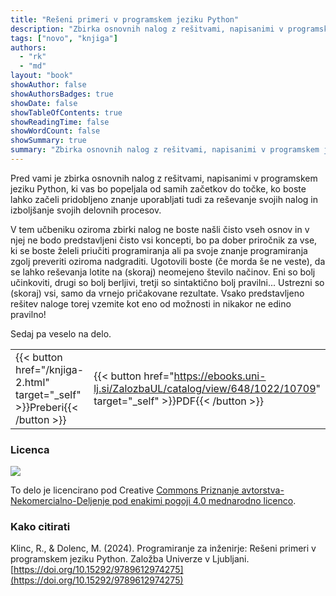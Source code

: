 ```yaml
---
title: "Rešeni primeri v programskem jeziku Python"
description: "Zbirka osnovnih nalog z rešitvami, napisanimi v programskem jeziku Python, ki vas bo popeljala od samih začetkov do točke, ko boste lahko začeli pridobljeno znanje uporabljati tudi za reševanje svojih nalog in izboljšanje svojih delovnih procesov."
tags: ["novo", "knjiga"]
authors:
  - "rk"
  - "md"
layout: "book"
showAuthor: false
showAuthorsBadges: true
showDate: false
showTableOfContents: true
showReadingTime: false
showWordCount: false
showSummary: true
summary: "Zbirka osnovnih nalog z rešitvami, napisanimi v programskem jeziku Python, ki vas bo popeljala od samih začetkov do točke, ko boste lahko začeli pridobljeno znanje uporabljati tudi za reševanje svojih nalog in izboljšanje svojih delovnih procesov."
---
```


Pred vami je zbirka osnovnih nalog z rešitvami, napisanimi v programskem jeziku Python, ki vas bo popeljala od samih začetkov do točke, ko boste lahko začeli pridobljeno znanje uporabljati tudi za reševanje svojih nalog in izboljšanje svojih delovnih procesov.

V tem učbeniku oziroma zbirki nalog ne boste našli čisto vseh osnov in v njej ne bodo predstavljeni čisto vsi koncepti, bo pa dober priročnik za vse, ki se boste želeli priučiti programiranja ali pa svoje znanje programiranja zgolj preveriti oziroma nadgraditi. Ugotovili boste (če morda še ne veste), da se lahko reševanja lotite na (skoraj) neomejeno število načinov. Eni so bolj učinkoviti, drugi so bolj berljivi, tretji so sintaktično bolj pravilni... Ustrezni so (skoraj) vsi, samo da vrnejo pričakovane rezultate. Vsako predstavljeno rešitev naloge torej vzemite kot eno od možnosti in nikakor ne edino pravilno!

Sedaj pa veselo na delo.

|||
|-|-|
| {{< button href="/knjiga-2.html" target="_self" >}}Preberi{{< /button >}} | {{< button href="https://ebooks.uni-lj.si/ZalozbaUL/catalog/view/648/1022/10709" target="_self" >}}PDF{{< /button >}} |

### Licenca

![](https://licensebuttons.net/l/by-nc-sa/4.0/88x31.png)

To delo je licencirano pod Creative [Commons Priznanje avtorstva-Nekomercialno-Deljenje pod enakimi pogoji 4.0 mednarodno licenco](https://creativecommons.org/licenses/by-nc-sa/4.0/).

### Kako citirati

Klinc, R., & Dolenc, M. (2024). Programiranje za inženirje: Rešeni primeri v programskem jeziku Python. Založba Univerze v Ljubljani. [https://doi.org/10.15292/9789612974275](https://doi.org/10.15292/9789612974275)
